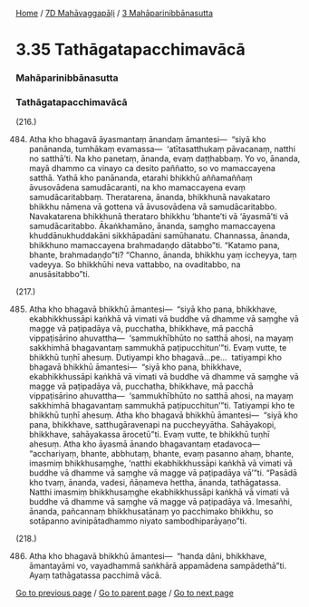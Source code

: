 
[Home](/) / [7D Mahāvaggapāḷi](/tipitaka/7D.md) / [3 Mahāparinibbānasutta](/tipitaka/7D/3.md)

# 3.35 Tathāgatapacchimavācā

### Mahāparinibbānasutta

### Tathāgatapacchimavācā

(216.)

484. Atha kho bhagavā āyasmantaṃ ānandaṃ āmantesi—  “siyā kho panānanda, tumhākaṃ evamassa—  ‘atītasatthukaṃ pāvacanaṃ, natthi no satthā’ti. Na kho panetaṃ, ānanda, evaṃ daṭṭhabbaṃ. Yo vo, ānanda, mayā dhammo ca vinayo ca desito paññatto, so vo mamaccayena satthā. Yathā kho panānanda, etarahi bhikkhū aññamaññaṃ āvusovādena samudācaranti, na kho mamaccayena evaṃ samudācaritabbaṃ. Theratarena, ānanda, bhikkhunā navakataro bhikkhu nāmena vā gottena vā āvusovādena vā samudācaritabbo. Navakatarena bhikkhunā therataro bhikkhu ‘bhante’ti vā ‘āyasmā’ti vā samudācaritabbo. Ākaṅkhamāno, ānanda, saṃgho mamaccayena khuddānukhuddakāni sikkhāpadāni samūhanatu. Channassa, ānanda, bhikkhuno mamaccayena brahmadaṇḍo dātabbo”ti. “Katamo pana, bhante, brahmadaṇḍo”ti? “Channo, ānanda, bhikkhu yaṃ iccheyya, taṃ vadeyya. So bhikkhūhi neva vattabbo, na ovaditabbo, na anusāsitabbo”ti.

(217.)

485. Atha kho bhagavā bhikkhū āmantesi—  “siyā kho pana, bhikkhave, ekabhikkhussāpi kaṅkhā vā vimati vā buddhe vā dhamme vā saṃghe vā magge vā paṭipadāya vā, pucchatha, bhikkhave, mā pacchā vippaṭisārino ahuvattha—  ‘sammukhībhūto no satthā ahosi, na mayaṃ sakkhimhā bhagavantaṃ sammukhā paṭipucchitun’”ti. Evaṃ vutte, te bhikkhū tuṇhī ahesuṃ. Dutiyampi kho bhagavā…pe…  tatiyampi kho bhagavā bhikkhū āmantesi—  “siyā kho pana, bhikkhave, ekabhikkhussāpi kaṅkhā vā vimati vā buddhe vā dhamme vā saṃghe vā magge vā paṭipadāya vā, pucchatha, bhikkhave, mā pacchā vippaṭisārino ahuvattha—  ‘sammukhībhūto no satthā ahosi, na mayaṃ sakkhimhā bhagavantaṃ sammukhā paṭipucchitun’”ti. Tatiyampi kho te bhikkhū tuṇhī ahesuṃ. Atha kho bhagavā bhikkhū āmantesi—  “siyā kho pana, bhikkhave, satthugāravenapi na puccheyyātha. Sahāyakopi, bhikkhave, sahāyakassa ārocetū”ti. Evaṃ vutte, te bhikkhū tuṇhī ahesuṃ. Atha kho āyasmā ānando bhagavantaṃ etadavoca—  “acchariyaṃ, bhante, abbhutaṃ, bhante, evaṃ pasanno ahaṃ, bhante, imasmiṃ bhikkhusaṃghe, ‘natthi ekabhikkhussāpi kaṅkhā vā vimati vā buddhe vā dhamme vā saṃghe vā magge vā paṭipadāya vā’”ti. “Pasādā kho tvaṃ, ānanda, vadesi, ñāṇameva hettha, ānanda, tathāgatassa. Natthi imasmiṃ bhikkhusaṃghe ekabhikkhussāpi kaṅkhā vā vimati vā buddhe vā dhamme vā saṃghe vā magge vā paṭipadāya vā. Imesañhi, ānanda, pañcannaṃ bhikkhusatānaṃ yo pacchimako bhikkhu, so sotāpanno avinipātadhammo niyato sambodhiparāyaṇo”ti.

(218.)

486. Atha kho bhagavā bhikkhū āmantesi—  “handa dāni, bhikkhave, āmantayāmi vo, vayadhammā saṅkhārā appamādena sampādethā”ti. Ayaṃ tathāgatassa pacchimā vācā.

[Go to previous page](/tipitaka/7D/3/3.34.md) / [Go to parent page](/tipitaka/7D/3.md) / [Go to next page](/tipitaka/7D/3/3.36.md)


